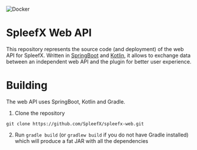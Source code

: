![Docker](https://github.com/SpleefX/spleefx-web/workflows/Docker/badge.svg)
# SpleefX Web API
This repository represents the source code (and deployment) of the web API for SpleefX. Written in [SpringBoot](https://spring.io/) and [Kotlin](http://kotlinlang.org/), it allows to exchange data between an independent web API and the plugin for better user experience.

# Building
The web API uses SpringBoot, Kotlin and Gradle.

1. Clone the repository
```
git clone https://github.com/SpleefX/spleefx-web.git
```
2. Run `gradle build` (or `gradlew build` if you do not have Gradle installed) which will produce a fat JAR with all the dependencies
